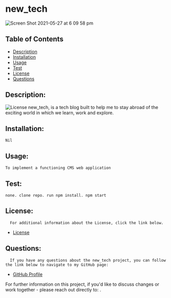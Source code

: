 # new_tech

![Screen Shot 2021-05-27 at 6 09 58 pm](https://user-images.githubusercontent.com/69836062/119794574-cd54bb00-bf16-11eb-9785-146ef425022c.png)

  ## Table of Contents
  - [Description](#description)
  - [Installation](#installation)
  - [Usage](#usage)
  - [Test](#test)
  - [License](#license)
  - [Questions](#questions)

  ## Description:
  ![License](https://img.shields.io/badge/License-MIT-blue.svg "License Badge")
    new_tech, is a tech blog built to help me to stay abroad of the exciting world in which we learn, work and explore.
  ## Installation:
    Nil
  ## Usage:
    To implement a functioning CMS web application
    
  ## Test:
    none. clone repo. run npm install. npm start
  
  ## License:
      For additional information about the License, click the link below.
  - [License](https://opensource.org/licenses/MIT)

  ## Questions:
      If you have any questions about the new_tech project, you can follow the link below to navigate to my GitHub page:
  - [GitHub Profile](https://github.com/alex-stew)

For further information on this project, if you'd like to discuss changes or work together - please reach out directly to: .    
